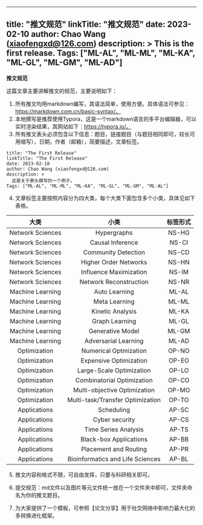 
---
title: "推文规范"
linkTitle: "推文规范"
date: 2023-02-10
author: Chao Wang (xiaofengxd@126.com)
description: >
  This is the first release.
Tags: ["ML-AL", "ML-ML", "ML-KA", "ML-GL", "ML-GM", "ML-AD"]
---

**推文规范**

这篇文章主要讲解推文的规范，主要说明如下：

1. 所有推文均用markdown编写，其语法简单，使用方便。具体语法可参见：https://markdown.com.cn/basic-syntax/。
2. 本地撰写是推荐使用Typora，这是一个markdown语言的多平台编辑器，可以实时渲染结果，其网站如下：https://typora.io/。
3. 所有推文表头必须包含以下信息：题目，链接题目（与题目相同即可，较长可用缩写），日期，作者（邮箱），简要描述，文章标签。

```
title: "The First Release"
linkTitle: "The First Release"
date: 2023-02-10
author: Chao Wang (xiaofengxd@126.com)
description: >
  这是关于表头撰写的一个例子。
Tags: ["ML-AL", "ML-ML", "ML-KA", "ML-GL", "ML-GM", "ML-AL"]
```
4. 文章标签主要按照内容分为四大类，每个大类下面包含多个小类，具体见如下表格。

| 大类      | 小类 |  标签形式     |
| :----:       |    :----:   |         :----: |
| Network Sciences      |    Hypergraphs    | NS-HG  |
| Network Sciences      |    Causal Inference    |  NS-CI |
| Network Sciences      |    Community Detection    |  NS-CD |
| Network Sciences      |    Higher Order Networks    |  NS-HN |
| Network Sciences      |   Influence Maximization      |  NS-IM |
| Network Sciences      |    Network Reconstruction    | NS-NR  |
| Machine Learning   |    Auto Learning     |    ML-AL  |
| Machine Learning   |    Meta Learning     |   ML-ML   |
| Machine Learning   |  Kinetic Analysis       |  ML-KA    |
| Machine Learning   |    Graph Learning     |   ML-GL   |
| Machine Learning   |   Generative Model      |  ML-GM    |
| Machine Learning   |     Adversarial Learning    |   ML-AD   |
| Optimization   |    Numerical Optmization     |   OP-NO   |
| Optimization   |    Expensive Optimization      |   OP-EO   |
| Optimization   |    Large-Scale Optimization     |   OP-LO   |
| Optimization   |   Combinatorial Optimization      |   OP-CO   |
| Optimization   |   Multi-objective Optimization      |   OP-MO   |
| Optimization   |    Multi-task/Transfer Optimization     |    OP-TO  |
| Applications   |    Scheduling     |   AP-SC   |
| Applications   |   Cyber security      |   AP-CS   |
| Applications   |   Time Series Analysis      |   AP-TS   |
| Applications   |    Black-box Applications      |   AP-BB   |
| Applications   |  Placement and Routing       |   AP-PR   |
| Applications   |   Bioinformatics and Life Sciences      |   AP-BL   |

5. 推文内容和格式不限，可自由发挥，只要与科研相关即可。

6. 提交规范：md文件以及图片等元文件统一放在一个文件夹中即可，文件夹命名为你的推文题目。

7. 为大家提供了一个模板，可参照【论文分享】用于社交网络中影响力最大化的多转换进化框架。